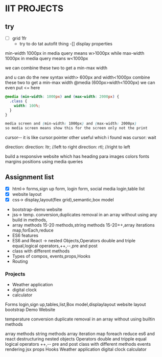 # IIT PROJECTS

## try

- [ ] grid 1fr
  - try to do tat autofit thing
    -[] display properties

min-width 1000px in media query means w>1000px
while max-width 1000px in media query means w<1000px

we can combine these two to get a min-max width

and u can do the new syntax width> 600px and width<1000px
combine these two to get a min-max width @media (600px>width<1000px)
we can even put <= here

```css
@media (min-width: 1000px) and (max-width: 2000px) {
  .class {
    width: 100%;
  }
}

media screen and (min-width: 1000px) and (max-width: 2000px)
so media screen means show this for the screen only not the print
```

cursor--
it is like cursor:pointer
other useful which i found was cursor: wait

direction:
direction: ltr; //left to right
direction: rtl; //right to left

build a responsive website which has heading para images colors fonts margins positions using media queries

## Assignment list

- [x] html-> forms,sign up form, login form, social media login,table list
- [x] website layout
- [x] css-> display,layout(flex grid),semantic,box model
- bootstrap-demo website
- jss-> temp. conversion,duplicates removal in an array without using any build in methods,
- array methods 15-20 methods,string methods 15-20++,array iterations map,forEach,reduce
- ES6 features
- ES6 and React -> nested Objects,Operators double and triple equal,logical operators,++,--,pre and post
- class with different methods
- Types of compos, events,props,Hooks
- Routing

### Projects

- Weather application
- digital clock
- calculator

Forms
login,sign up,tables,list,Box model,displaylayout
website layout bootstrap Demo Website

temperature conversion
duplicate removal in an array without using builtin methods

array methods
string methods
array iteration map foreach reduce
es6 and react
destructuring
nested objects
Operators double and tripple equal
logical operators
++,--
pre and post
class with different methods
events
rendering
jsx
props
Hooks
Weather application
digital clock
calculator
